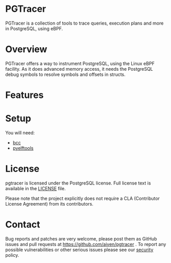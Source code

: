 PGTracer
========

PGTracer is a collection of tools to trace queries, execution plans and more in
PostgreSQL, using eBPF.

Overview
========

PGTracer offers a way to instrument PostgreSQL, using the Linux eBPF facility.
As it does advanced memory access, it needs the PostgreSQL debug symbols to
resolve symbols and offsets in structs.

Features
============


Setup
============

You will need:
* [bcc](https://github.com/iovisor/bcc/blob/master/INSTALL.md)
* [pyelftools](https://github.com/eliben/pyelftools)

License
=======
pgtracer is licensed under the PostgreSQL license. Full license text is available in the [LICENSE](LICENSE) file.

Please note that the project explicitly does not require a CLA (Contributor License Agreement) from its contributors.

Contact
============
Bug reports and patches are very welcome, please post them as GitHub issues and pull requests at https://github.com/aiven/pgtracer .
To report any possible vulnerabilities or other serious issues please see our [security](SECURITY.md) policy.
